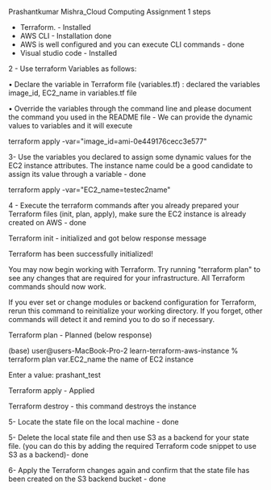 Prashantkumar Mishra_Cloud Computing Assignment 1 steps

 - Terraform. - Installed
 - AWS CLI - Installation done
 - AWS is well configured and you can execute CLI commands  - done
 - Visual studio code  - Installed


2 - Use terraform Variables as follows:

•	Declare the variable in Terraform file (variables.tf) : declared the variables image_id, EC2_name in variables.tf file

•	Override the variables through the command line and please document the command you used in the README file - We can provide the dynamic values to variables and it will execute

terraform apply -var="image_id=ami-0e449176cecc3e577"





3- Use the variables you declared to assign some dynamic values for the EC2 instance attributes. The instance name could be a good candidate to assign its value through a variable - done

terraform apply -var="EC2_name=testec2name"


4 - Execute the terraform commands after you already prepared your Terraform files (init, plan, apply), make sure the EC2 instance is already created on AWS - done

Terraform init - initialized and got below response message

Terraform has been successfully initialized!

You may now begin working with Terraform. Try running "terraform plan" to see
any changes that are required for your infrastructure. All Terraform commands
should now work.

If you ever set or change modules or backend configuration for Terraform,
rerun this command to reinitialize your working directory. If you forget, other
commands will detect it and remind you to do so if necessary.




Terraform plan - Planned (below response)

(base) user@users-MacBook-Pro-2 learn-terraform-aws-instance % terraform plan
var.EC2_name
  the name of EC2 instance 

  Enter a value: prashant_test

 
Terraform apply - Applied


Terraform destroy - this command destroys the instance


5- Locate the state file on the local machine  - done


5- Delete the local state file and then use S3 as a backend for your state file. (you can do this by adding the required Terraform code snippet to use S3 as a backend)- done


6- Apply the Terraform changes again and confirm that the state file has been created on the S3 backend bucket - done


